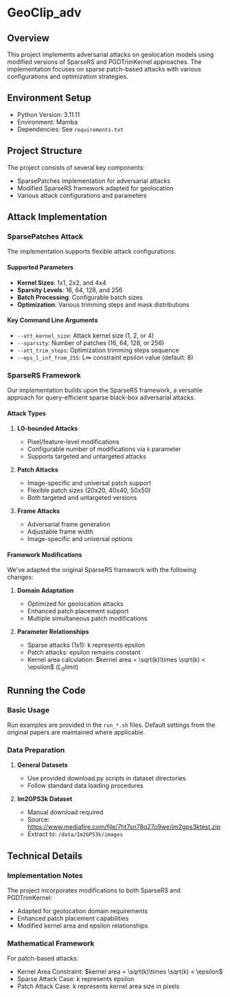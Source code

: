 # GeoClip_adv

## Overview

This project implements adversarial attacks on geolocation models using modified versions of SparseRS and PGDTrimKernel approaches. The implementation focuses on sparse patch-based attacks with various configurations and optimization strategies.

## Environment Setup

- Python Version: 3.11.11
- Environment: Mamba
- Dependencies: See `requirements.txt`

## Project Structure

The project consists of several key components:
- SparsePatches implementation for adversarial attacks
- Modified SparseRS framework adapted for geolocation
- Various attack configurations and parameters

## Attack Implementation

### SparsePatches Attack

The implementation supports flexible attack configurations:

#### Supported Parameters
- **Kernel Sizes**: 1x1, 2x2, and 4x4
- **Sparsity Levels**: 16, 64, 128, and 256
- **Batch Processing**: Configurable batch sizes
- **Optimization**: Various trimming steps and mask distributions

#### Key Command Line Arguments
- `--att_kernel_size`: Attack kernel size (1, 2, or 4)
- `--sparsity`: Number of patches (16, 64, 128, or 256)
- `--att_trim_steps`: Optimization trimming steps sequence
- `--eps_l_inf_from_255`: L∞ constraint epsilon value (default: 8)

### SparseRS Framework

Our implementation builds upon the SparseRS framework, a versatile approach for query-efficient sparse black-box adversarial attacks.

#### Attack Types

1. **L0-bounded Attacks**
   - Pixel/feature-level modifications
   - Configurable number of modifications via `k` parameter
   - Supports targeted and untargeted attacks

2. **Patch Attacks**
   - Image-specific and universal patch support
   - Flexible patch sizes (20x20, 40x40, 50x50)
   - Both targeted and untargeted versions

3. **Frame Attacks**
   - Adversarial frame generation
   - Adjustable frame width
   - Image-specific and universal options

#### Framework Modifications

We've adapted the original SparseRS framework with the following changes:

1. **Domain Adaptation**
   - Optimized for geolocation attacks
   - Enhanced patch placement support
   - Multiple simultaneous patch modifications

2. **Parameter Relationships**
   - Sparse attacks (1x1): k represents epsilon
   - Patch attacks: epsilon remains constant
   - Kernel area calculation: $kernel area = \sqrt(k)\times \sqrt(k) < \epsilon$ ($L_0 limit$)

## Running the Code

### Basic Usage

Run examples are provided in the `run_*.sh` files. Default settings from the original papers are maintained where applicable.

### Data Preparation

1. **General Datasets**
   - Use provided download.py scripts in dataset directories
   - Follow standard data loading procedures

2. **Im2GPS3k Dataset**
   - Manual download required
   - Source: https://www.mediafire.com/file/7ht7sn78q27o9we/im2gps3ktest.zip
   - Extract to: `/data/Im2GPS3k/images`

## Technical Details

### Implementation Notes

The project incorporates modifications to both SparseRS and PGDTrimKernel:
- Adapted for geolocation domain requirements
- Enhanced patch placement capabilities
- Modified kernel area and epsilon relationships

### Mathematical Framework

For patch-based attacks:
- Kernel Area Constraint: $kernel area = \sqrt(k)\times \sqrt(k) < \epsilon$
- Sparse Attack Case: k represents epsilon
- Patch Attack Case: k represents kernel area size in pixels
